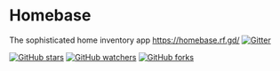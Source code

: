 # Homebase 
 The sophisticated home inventory app
https://homebase.rf.gd/ 
[![Gitter](https://badges.gitter.im/homebase-dev-app/community.svg)](https://gitter.im/homebase-dev-app/community?utm_source=badge&utm_medium=badge&utm_campaign=pr-badge)

[![GitHub stars](https://img.shields.io/github/stars/badges/shields.svg?style=social&label=Stars&style=plastic)]()
[![GitHub watchers](https://img.shields.io/github/watchers/badges/shields.svg?style=social&label=Watch&style=plastic)]()
[![GitHub forks](https://img.shields.io/github/forks/badges/shields.svg?style=social&label=Fork&style=plastic)]()
